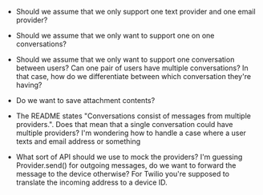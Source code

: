 - Should we assume that we only support one text provider and one email provider?

- Should we assume that we only want to support one on one conversations?

- Should we assume that we only want to support one conversation between users? Can one pair of users have multiple conversations? In that case, how do we differentiate between which conversation they're having?

- Do we want to save attachment contents?

- The README states "Conversations consist of messages from multiple providers.". Does that mean that a single conversation could have multiple providers? I'm wondering how to handle a case where a user texts and email address or something

- What sort of API should we use to mock the providers? I'm guessing Provider.send() for outgoing messages, do we want to forward the message to the device otherwise? For Twilio you're supposed to translate the incoming address to a device ID.
